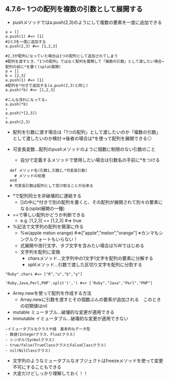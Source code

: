 ## 4.7.6~ 1つの配列を複数の引数として展開する
- pushメソッドではa.push(2,3)のようにして複数の要素を一度に追加できる
```
a = []
a.push(1) #=> [1]
#2と3を一度に追加する
a.push(2,3) #=> [1,2,3]

#2,3が配列になっていた場合は1つの配列として追加されてしまう
#配列を渡すとき、「1つの配列」ではなく配列を展開して「複数の引数」として渡したい場合→ 配列の前に*を置く(splat展開)
a = []
b = [2,3]
a.push(1) #=> [1]
#配列を*付きで追加する(a.push(2,3)と同じ)
a.push(*b) #=> [1,2,3]

#こんな流れになってる↓
a.push(*b)
↓
a.push(*[2,3])
↓
a.push(2,3)
```
- 配列を引数に渡す場合は「1つの配列」として渡したいのか「複数の引数」として渡したいのか検討→後者の場合は*を使って配列を展開できる◎

- 可変長変数…配列のpushメソッドのように個数に制限のない引数のこと
  - 自分で定義するメソッドで使用したい場合は引数名の手前に*をつける
```
  def メソッド名(引数1,引数2,*可変長引数)
    # メソッドの処理
  end
  # 可変長引数は配列として受け取ることが出来る
```
- *で配列同士を非破壊的に連結する
  - []の中に*付きで別の配列を置くと、その配列が展開されて別々の要素になる(splat展開の一種)
- ==で等しい配列かどうか判断できる
  - e.g. [1,2,3] == [1,2,3] #=> true
- %記法で文字列の配列を簡潔に作る
  - %w(apple melon orange) #=>["apple","melon","orange"] ※カンマもシングルクォートもいらない！
  - 式展開や改行文字、タブ文字を含みたい場合は%Wではじめる
  - 文字列を配列に変換
    - charsメソッド…文字列中の1文字1文字を配列の要素に分解する
    - splitメソッド…引数で渡した区切り文字を配列に分割する
```
"Ruby".chars #=> ["R","u","b","y"]

'Ruby,Java,Perl,PHP'.split'(',') #=> ['Ruby","Java","Perl","PHP"]
```
- Arrey.newを使って配列を作成する方法
  - Array.newに引数を渡すとその個数ぶんの要素が追加される　このときの初期値はnil
- mutable ミュータブル…破壊的な変更が適用できる
- immutable イミュータブル…破壊的な変更が適用できない
```
☆イミュータブルなクラスや値　基本的なデータ型
- 数値(Integerクラス、Floatクラス)
- シンボル(Synbolクラス)
- true/false(TrueClassクラスとFalseClassクラス)
- nil(NilClassクラス)
```
- 文字列のようなミュータブルなオブジェクトはfreezeメソッドを使って変更不可にすることもできる
- 大変だけどしっかり理解しておく！！
